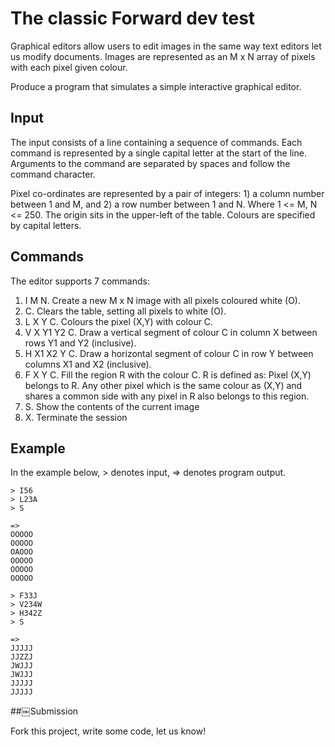 # The classic Forward dev test

Graphical editors allow users to edit images in the same way text editors let us modify documents. Images are represented as an M x N array of pixels with each pixel given colour.

Produce a program that simulates a simple interactive graphical editor.

## Input

The input consists of a line containing a sequence of commands. Each command is represented by a single capital letter at the start of the line. Arguments to the command are separated by spaces and follow the command character.

Pixel co-ordinates are represented by a pair of integers: 1) a column number between 1 and M, and 2) a row number between 1 and N. Where 1 <= M, N <= 250. The origin sits in the upper-left of the table. Colours are specified by capital letters.

## Commands

The editor supports 7 commands:

1. I M N. Create a new M x N image with all pixels coloured white (O).
2. C. Clears the table, setting all pixels to white (O).
3. L X Y C. Colours the pixel (X,Y) with colour C.
4. V X Y1 Y2 C. Draw a vertical segment of colour C in column X between rows Y1 and Y2 (inclusive).
5. H X1 X2 Y C. Draw a horizontal segment of colour C in row Y between columns X1 and X2 (inclusive).
6. F X Y C. Fill the region R with the colour C. R is defined as: Pixel (X,Y) belongs to R. Any other pixel which is the same colour as (X,Y) and shares a common side with any pixel in R also belongs to this region.
7. S. Show the contents of the current image
8. X. Terminate the session

## Example

In the example below, > denotes input, => denotes program output.

```
> I56 
> L23A 
> S

=>
OOOOO
OOOOO
OAOOO
OOOOO
OOOOO
OOOOO

> F33J
> V234W 
> H342Z 
> S

=>
JJJJJ
JJZZJ
JWJJJ
JWJJJ
JJJJJ
JJJJJ
```

##￼Submission

Fork this project, write some code, let us know! 